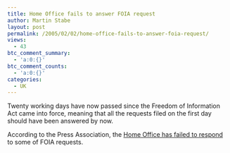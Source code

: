 ```yaml
---
title: Home Office fails to answer FOIA request
author: Martin Stabe
layout: post
permalink: /2005/02/02/home-office-fails-to-answer-foia-request/
views:
  - 43
btc_comment_summary:
  - 'a:0:{}'
btc_comment_counts:
  - 'a:0:{}'
categories:
  - UK
---
```

Twenty working days have now passed since the Freedom of Information Act came into force, meaning that all the requests filed on the first day should have been answered by now.

According to the Press Association, the [Home Office has failed to respond][1] to some of FOIA requests.

 [1]: http://news.scotsman.com/latest.cfm?id=4075831